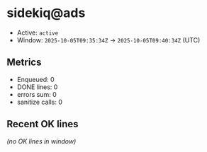 # sidekiq@ads

- Active: `active`
- Window: `2025-10-05T09:35:34Z` → `2025-10-05T09:40:34Z` (UTC)

## Metrics
- Enqueued: 0
- DONE lines: 0
- errors sum: 0
- sanitize calls: 0

## Recent OK lines
_(no OK lines in window)_
